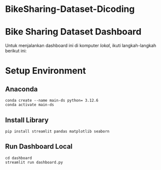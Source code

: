 # BikeSharing-Dataset-Dicoding

# Bike Sharing Dataset Dashboard

Untuk menjalankan dashboard ini di komputer *lokal*, ikuti langkah-langkah berikut ini:

# Setup Environment
## Anaconda
```
conda create --name main-ds python= 3.12.6
conda activate main-ds
```

## Install Library
```
pip install streamlit pandas matplotlib seaborn
```

## Run Dashboard Local
```
cd dashboard
streamlit run dashboard.py
```
